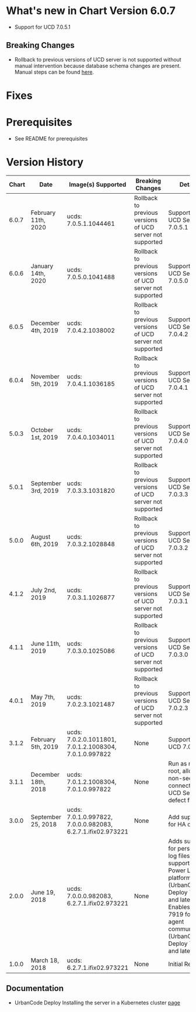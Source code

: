 # What's new in Chart Version 6.0.7

* Support for UCD 7.0.5.1

## Breaking Changes
* Rollback to previous versions of UCD server is not supported without manual intervention because database schema changes are present.  Manual steps can be found [here](https://developer.ibm.com/urbancode/docs/running-urbancode-deploy-container-kubernetes/#upgrading-ucd-chart).

# Fixes

# Prerequisites
* See README for prerequisites

# Version History

| Chart | Date | Image(s) Supported | Breaking Changes | Details |
| ----- | ---- | ------------------ | ---------------- | ------- |
| 6.0.7 | February 11th, 2020 | ucds: 7.0.5.1.1044461 | Rollback to previous versions of UCD server not supported | Support for UCD Server 7.0.5.1 |
| 6.0.6 | January 14th, 2020 | ucds: 7.0.5.0.1041488 | Rollback to previous versions of UCD server not supported | Support for UCD Server 7.0.5.0 |
| 6.0.5 | December 4th, 2019 | ucds: 7.0.4.2.1038002 | Rollback to previous versions of UCD server not supported | Support for UCD Server 7.0.4.2 |
| 6.0.4 | November 5th, 2019 | ucds: 7.0.4.1.1036185 | Rollback to previous versions of UCD server not supported | Support for UCD Server 7.0.4.1 |
| 5.0.3 | October 1st, 2019 | ucds: 7.0.4.0.1034011 | Rollback to previous versions of UCD server not supported | Support for UCD Server 7.0.4.0 |
| 5.0.1 | September 3rd, 2019 | ucds: 7.0.3.3.1031820 | Rollback to previous versions of UCD server not supported | Support for UCD Server 7.0.3.3 |
| 5.0.0 | August 6th, 2019 | ucds: 7.0.3.2.1028848 | Rollback to previous versions of UCD server not supported | Support for UCD Server 7.0.3.2 |
| 4.1.2 | July 2nd, 2019 | ucds: 7.0.3.1.1026877 | Rollback to previous versions of UCD server not supported | Support for UCD Server 7.0.3.1 |
| 4.1.1 | June 11th, 2019 | ucds: 7.0.3.0.1025086 | Rollback to previous versions of UCD server not supported | Support for UCD Server 7.0.3.0 |
| 4.0.1 | May 7th, 2019 | ucds: 7.0.2.3.1021487 | Rollback to previous versions of UCD server not supported | Support for UCD Server 7.0.2.3 |
| 3.1.2 | February 5th, 2019 | ucds: 7.0.2.0.1011801, 7.0.1.2.1008304, 7.0.1.0.997822 | None | Support for UCD 7.0.2.0 |
| 3.1.1 | December 18th, 2018 | ucds: 7.0.1.2.1008304, 7.0.1.0.997822 | None | Run as non-root, allow non-secure connections to UCD Server, defect fixes |
| 3.0.0 | September 25, 2018 | ucds: 7.0.1.0.997822, 7.0.0.0.982083, 6.2.7.1.ifix02.973221 | None | Add support for HA clusters |
| 2.0.0 | June 19, 2018| ucds: 7.0.0.0.982083, 6.2.7.1.ifix02.973221 | None | Adds support for persisting log files, Adds support for Power LE platforms (UrbanCode Deploy 7.0.0.0 and later), Enables port 7919 for web agent communication (UrbanCode Deploy 7.0.0.0 and later)   |
| 1.0.0 | March 18, 2018| ucds: 6.2.7.1.ifix02.973221 | None | Initial Release  |

## Documentation

-   UrbanCode Deploy Installing the server in a Kubernetes cluster [page](https://www.ibm.com/support/knowledgecenter/en/SS4GSP_7.0.4/com.ibm.udeploy.install.doc/topics/docker_cloud_over.html)
